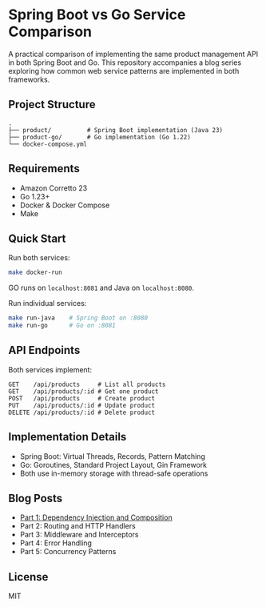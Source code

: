 # Spring Boot vs Go Service Comparison

A practical comparison of implementing the same product management API in both Spring Boot and Go. This repository
accompanies a blog series exploring how common web service patterns are implemented in both frameworks.

## Project Structure

```
.
├── product/          # Spring Boot implementation (Java 23)
├── product-go/       # Go implementation (Go 1.22)
└── docker-compose.yml
```

## Requirements

- Amazon Corretto 23
- Go 1.23+
- Docker & Docker Compose
- Make

## Quick Start

Run both services:

```bash
make docker-run
```

GO runs on `localhost:8081` and Java on `localhost:8080`.

Run individual services:

```bash
make run-java    # Spring Boot on :8080
make run-go      # Go on :8081
```

## API Endpoints

Both services implement:

```
GET    /api/products     # List all products
GET    /api/products/:id # Get one product
POST   /api/products     # Create product
PUT    /api/products/:id # Update product
DELETE /api/products/:id # Delete product
```

## Implementation Details

- Spring Boot: Virtual Threads, Records, Pattern Matching
- Go: Goroutines, Standard Project Layout, Gin Framework
- Both use in-memory storage with thread-safe operations

## Blog Posts

- [Part 1: Dependency Injection and Composition](link)
- Part 2: Routing and HTTP Handlers
- Part 3: Middleware and Interceptors
- Part 4: Error Handling
- Part 5: Concurrency Patterns

## License

MIT